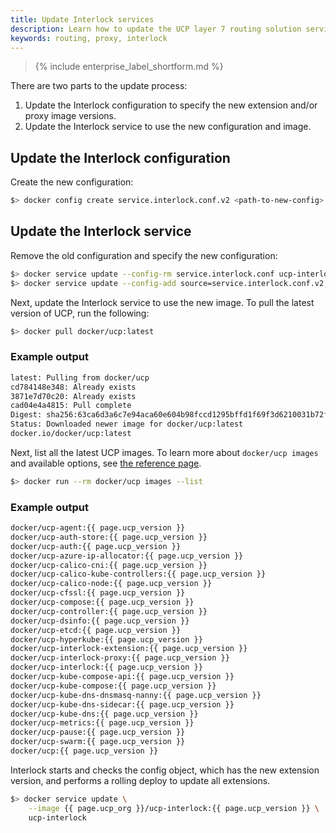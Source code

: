 ```yaml
---
title: Update Interlock services
description: Learn how to update the UCP layer 7 routing solution services
keywords: routing, proxy, interlock
---
```


>{% include enterprise_label_shortform.md %}

There are two parts to the update process:

1. Update the Interlock configuration to specify the new extension and/or proxy image versions.
2. Update the Interlock service to use the new configuration and image.

## Update the Interlock configuration
Create the new configuration:

```bash
$> docker config create service.interlock.conf.v2 <path-to-new-config>
```

## Update the Interlock service
Remove the old configuration and specify the new configuration:

```bash
$> docker service update --config-rm service.interlock.conf ucp-interlock
$> docker service update --config-add source=service.interlock.conf.v2,target=/config.toml ucp-interlock
```

Next, update the Interlock service to use the new image. To pull the latest version of UCP, run the following:

```bash
$> docker pull docker/ucp:latest
```

### Example output

```bash
latest: Pulling from docker/ucp
cd784148e348: Already exists
3871e7d70c20: Already exists
cad04e4a4815: Pull complete
Digest: sha256:63ca6d3a6c7e94aca60e604b98fccd1295bffd1f69f3d6210031b72fc2467444
Status: Downloaded newer image for docker/ucp:latest
docker.io/docker/ucp:latest
```

Next, list all the latest UCP images. To learn more about `docker/ucp images` and available options,
see [the reference page](/reference/ucp/3.2/cli/images/).

```bash
$> docker run --rm docker/ucp images --list
```

### Example output

```bash
docker/ucp-agent:{{ page.ucp_version }}
docker/ucp-auth-store:{{ page.ucp_version }}
docker/ucp-auth:{{ page.ucp_version }}
docker/ucp-azure-ip-allocator:{{ page.ucp_version }}
docker/ucp-calico-cni:{{ page.ucp_version }}
docker/ucp-calico-kube-controllers:{{ page.ucp_version }}
docker/ucp-calico-node:{{ page.ucp_version }}
docker/ucp-cfssl:{{ page.ucp_version }}
docker/ucp-compose:{{ page.ucp_version }}
docker/ucp-controller:{{ page.ucp_version }}
docker/ucp-dsinfo:{{ page.ucp_version }}
docker/ucp-etcd:{{ page.ucp_version }}
docker/ucp-hyperkube:{{ page.ucp_version }}
docker/ucp-interlock-extension:{{ page.ucp_version }}
docker/ucp-interlock-proxy:{{ page.ucp_version }}
docker/ucp-interlock:{{ page.ucp_version }}
docker/ucp-kube-compose-api:{{ page.ucp_version }}
docker/ucp-kube-compose:{{ page.ucp_version }}
docker/ucp-kube-dns-dnsmasq-nanny:{{ page.ucp_version }}
docker/ucp-kube-dns-sidecar:{{ page.ucp_version }}
docker/ucp-kube-dns:{{ page.ucp_version }}
docker/ucp-metrics:{{ page.ucp_version }}
docker/ucp-pause:{{ page.ucp_version }}
docker/ucp-swarm:{{ page.ucp_version }}
docker/ucp:{{ page.ucp_version }}
```

Interlock starts and checks the config object, which has the new extension version, and
performs a rolling deploy to update all extensions.

```bash
$> docker service update \
    --image {{ page.ucp_org }}/ucp-interlock:{{ page.ucp_version }} \
    ucp-interlock
```
